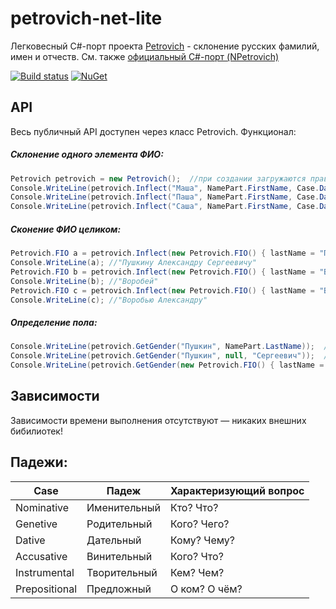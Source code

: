 # petrovich-net-lite
Легковесный C#-порт проекта [Petrovich](https://github.com/petrovich) - склонение русских фамилий, имен и отчеств.
См. также [официальный C#-порт (NPetrovich)](https://github.com/petrovich/petrovich-net)

[![Build status](https://ci.appveyor.com/api/projects/status/0pep5lf0o67wnb1r?svg=true)](https://ci.appveyor.com/project/mikhail-barg/petrovich-net-lite)
[![NuGet](https://img.shields.io/nuget/v/NPetrovichLite.svg)](https://www.nuget.org/packages/NPetrovichLite/)

## API
Весь публичный API доступен через класс Petrovich. Функционал:

##### Склонение одного элемента ФИО:
```C#
Petrovich petrovich = new Petrovich();  //при создании загружаются правила
Console.WriteLine(petrovich.Inflect("Маша", NamePart.FirstName, Case.Dative));  //"Маше"
Console.WriteLine(petrovich.Inflect("Паша", NamePart.FirstName, Case.Dative));  //"Паше"
Console.WriteLine(petrovich.Inflect("Саша", NamePart.FirstName, Case.Dative, Gender.Female)); //"Саше"
```

##### Сконение ФИО целиком:
```C#
Petrovich.FIO a = petrovich.Inflect(new Petrovich.FIO() { lastName = "Пушкин", firstName = "Александр", midName = "Сергеевич" }, Case.Dative);
Console.WriteLine(a); //"Пушкину Александру Сергеевичу"
Petrovich.FIO b = petrovich.Inflect(new Petrovich.FIO() { lastName = "Воробей" }, Case.Dative, Gender.Female);
Console.WriteLine(b); //"Воробей"
Petrovich.FIO c = petrovich.Inflect(new Petrovich.FIO() { lastName = "Воробей", firstName = "Александр" }, Case.Dative);
Console.WriteLine(c); //"Воробью Александру"
```

##### Определение пола:
```C#
Console.WriteLine(petrovich.GetGender("Пушкин", NamePart.LastName));  //Male
Console.WriteLine(petrovich.GetGender("Пушкин", null, "Сергеевич"));  //Male
Console.WriteLine(petrovich.GetGender(new Petrovich.FIO() { lastName = "Воробей", firstName = "Александр" })); //Male
```


## Зависимости
Зависимости времени выполнения отсутствуют — никаких внешних бибилиотек!


## Падежи:

|Case|Падеж|Характеризующий вопрос|
|---|---|---|
|Nominative|Именительный|Кто? Что?|
|Genetive|Родительный|Кого? Чего?|
|Dative|Дательный|Кому? Чему?|
|Accusative|Винительный|Кого? Что?|
|Instrumental|Творительный|Кем? Чем?|
|Prepositional|Предложный|О ком? О чём?|
